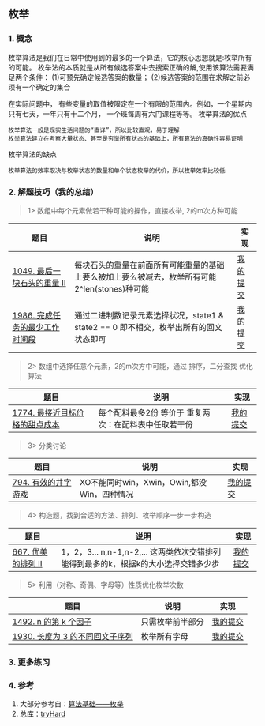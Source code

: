 ## 枚举

### 1. 概念
枚举算法是我们在日常中使用到的最多的一个算法，它的核心思想就是:枚举所有的可能。
枚举法的本质就是从所有候选答案中去搜索正确的解,使用该算法需要满足两个条件：
(1)可预先确定候选答案的数量；
(2)候选答案的范围在求解之前必须有一个确定的集合

在实际问题中， 有些变量的取值被限定在一个有限的范围内。例如，一个星期内只有七天，一年只有十二个月， 一个班每周有六门课程等等。
枚举算法的优点

    枚举算法一般是现实生活问题的“直译”，所以比较直观，易于理解
    枚举算法建立在考察大量状态、甚至是穷举所有状态的基础上，所有算法的真确性容易证明

枚举算法的缺点 

    枚举算法的效率取决与枚举状态的数量和单个状态枚举的代价，所以枚举效率比较低

### 2. 解题技巧（我的总结）

> 1> 数组中每个元素做若干种可能的操作，直接枚举, 2的m次方种可能
> 
| 题目                                                                            | 说明                                                    | 实现                                                                            |
|-------------------------------------------------------------------------------|-------------------------------------------------------|-------------------------------------------------------------------------------|
| [1049. 最后一块石头的重量 II](https://leetcode.cn/problems/last-stone-weight-ii/description/) | 每块石头的重量在前面所有可能重量的基础上要么被加上要么被减去，枚举所有可能2^len(stones)种可能 | [我的提交](https://leetcode.cn/problems/last-stone-weight-ii/submissions/477223198/) |
| [1986. 完成任务的最少工作时间段](https://leetcode.cn/problems/maximum-product-of-the-length-of-two-palindromic-subsequences/description) | 通过二进制数记录元素选择状况，state1 & state2 == 0 即不相交，枚举出所有的回文状态即可 | [我的提交](https://leetcode.cn/problems/maximum-product-of-the-length-of-two-palindromic-subsequences/submissions/504255231/) |

> 2> 数组中选择任意个元素，2的m次方中可能，通过 排序，二分查找 优化算法
>
| 题目                                                                        | 说明                           | 实现                                                                            |
|---------------------------------------------------------------------------|------------------------------|-------------------------------------------------------------------------------|
| [1774. 最接近目标价格的甜点成本](https://leetcode.cn/problems/closest-dessert-cost/description/) | 每个配料最多2份 等价于 重复两次：在配料表中任取若干份 | [我的提交](https://leetcode.cn/problems/closest-dessert-cost/submissions/478095922/) |

> 3> 分类讨论
>
| 题目                                                                        | 说明                             | 实现                                                                            |
|---------------------------------------------------------------------------|--------------------------------|-------------------------------------------------------------------------------|
| [794. 有效的井字游戏](https://leetcode.cn/problems/valid-tic-tac-toe-state/description/) | XO不能同时win，Xwin，Owin,都没Win，四种情况 | [我的提交](https://leetcode.cn/problems/valid-tic-tac-toe-state/submissions/490566208/) |

> 4> 构造题，找到合适的方法、排列、枚举顺序一步一步构造
>
| 题目                                                                        | 说明                                                    | 实现                                                                            |
|---------------------------------------------------------------------------|-------------------------------------------------------|-------------------------------------------------------------------------------|
| [667. 优美的排列 II](https://leetcode.cn/problems/beautiful-arrangement-ii/description/) | 1，2，3... n,n-1,n-2,... 这两类依次交错排列能得到最多的k，根据k的大小选择交错多少步 | [我的提交](https://leetcode.cn/problems/beautiful-arrangement-ii/submissions/491176947/) |

> 5> 利用（对称、奇偶、字母等）性质优化枚举次数
>
| 题目                                                                        | 说明       | 实现                                                                            |
|---------------------------------------------------------------------------|----------|-------------------------------------------------------------------------------|
| [1492. n 的第 k 个因子](https://leetcode.cn/problems/the-kth-factor-of-n/description/) | 只需枚举前半部分 | [我的提交](https://leetcode.cn/problems/the-kth-factor-of-n/submissions/493607495/) |
| [1930. 长度为 3 的不同回文子序列](https://leetcode.cn/problems/unique-length-3-palindromic-subsequences/description/) | 枚举所有字母   | [我的提交](https://leetcode.cn/problems/unique-length-3-palindromic-subsequences/submissions/496212668/) |


### 3. 更多练习


### 4. 参考
1. 大部分参考自：[算法基础——枚举](https://blog.csdn.net/weixin_45652283/article/details/131244459?utm_medium=distribute.pc_relevant.none-task-blog-2~default~baidujs_baidulandingword~default-1-131244459-blog-129442726.235^v38^pc_relevant_sort_base3&spm=1001.2101.3001.4242.2&utm_relevant_index=4) 
2. 总库：[tryHard](https://github.com/NOMADxzy/tryHard)